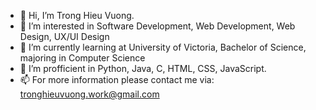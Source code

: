 - 👋 Hi, I’m Trong Hieu Vuong. 
- 👀 I’m interested in Software Development, Web Development, Web Design, UX/UI Design
- 🌱 I’m currently learning at University of Victoria, Bachelor of Science, majoring in Computer Science
- 💞️ I’m profficient in Python, Java, C, HTML, CSS, JavaScript.
- 📫 For more information please contact me via: tronghieuvuong.work@gmail.com

<!---
hieuvuong2310/hieuvuong2310 is a ✨ special ✨ repository because its `README.md` (this file) appears on your GitHub profile.
You can click the Preview link to take a look at your changes.
--->
